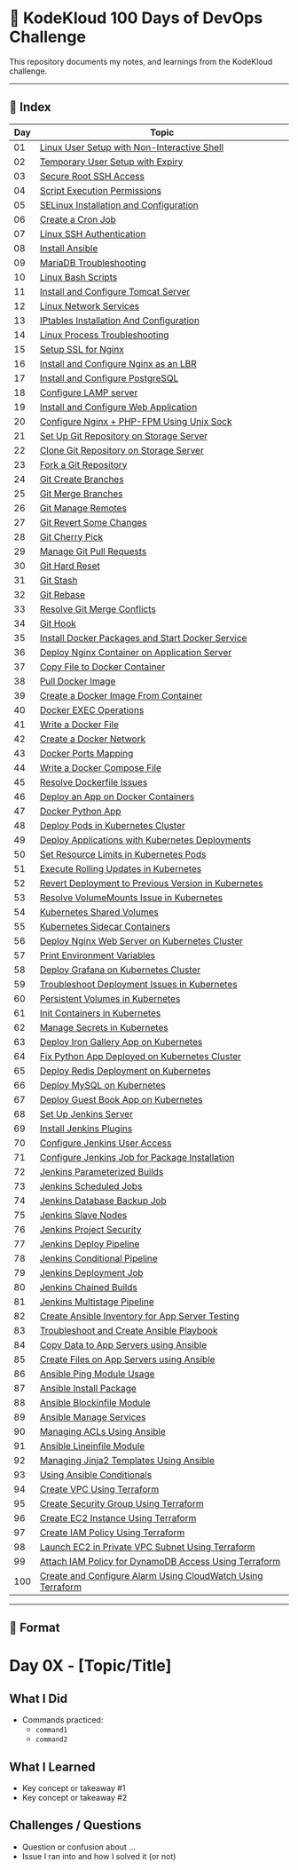 # 🚀 KodeKloud 100 Days of DevOps Challenge

This repository documents my notes, and learnings from the KodeKloud challenge.

---

## 📅 Index

| Day  | Topic                                                      |
|-------|------------------------------------------------------------|
| 01    | [Linux User Setup with Non-Interactive Shell](day-01-linux-user-setup-non-interactive-shell.md) |
| 02    | [Temporary User Setup with Expiry](day-02-temporary-user-setup-with-expiry.md)           |
| 03    | [Secure Root SSH Access](day-03-secure-root-ssh-access.md)                               |
| 04    | [Script Execution Permissions](day-04-script-execution-permissions.md)                   |
| 05    | [SELinux Installation and Configuration](day-05-selinux-installation-and-configuration.md) |
| 06    | [Create a Cron Job](day-06-create-a-cron-job.md)                                         |
| 07    | [Linux SSH Authentication](day-07-linux-ssh-authentication.md)                           |
| 08    | [Install Ansible](day-08-install-ansible.md)                                             |
| 09    | [MariaDB Troubleshooting](day-09-mariadb-troubleshooting.md)                             |
| 10    | [Linux Bash Scripts](day-10-linux-bash-scripts.md)                                       |
| 11    | [Install and Configure Tomcat Server](day-11-install-and-configure-tomcat-server.md)     |
| 12    | [Linux Network Services](day-12-linux-network-services.md)                               |
| 13    | [IPtables Installation And Configuration](day-13-iptables-installation-and-configuration.md) |
| 14    | [Linux Process Troubleshooting](day-14-linux-process-troubleshooting.md)                 |
| 15    | [Setup SSL for Nginx](day-15-setup-ssl-for-nginx.md)                                     |
| 16    | [Install and Configure Nginx as an LBR](day-16-install-and-configure-nginx-as-an-lbr.md) |
| 17    | [Install and Configure PostgreSQL](day-17-install-and-configure-postgresql.md)           |
| 18    | [Configure LAMP server](day-18-configure-lamp-server.md)                                 |
| 19    | [Install and Configure Web Application](day-19-install-and-configure-web-application.md) |
| 20    | [Configure Nginx + PHP-FPM Using Unix Sock](day-20-configure-nginx-php-fpm-using-unix-sock.md) |
| 21    | [Set Up Git Repository on Storage Server](day-21-set-up-git-repository-on-storage-server.md) |
| 22    | [Clone Git Repository on Storage Server](day-22-clone-git-repository-on-storage-server.md) |
| 23    | [Fork a Git Repository](day-23-fork-a-git-repository.md)                                 |
| 24    | [Git Create Branches](day-24-git-create-branches.md)                                     |
| 25    | [Git Merge Branches](day-25-git-merge-branches.md)                                       |
| 26    | [Git Manage Remotes](day-26-git-manage-remotes.md)                                       |
| 27    | [Git Revert Some Changes](day-27-git-revert-some-changes.md)                             |
| 28    | [Git Cherry Pick](day-28-git-cherry-pick.md)                                             |
| 29    | [Manage Git Pull Requests](day-29-manage-git-pull-requests.md)                           |
| 30    | [Git Hard Reset](day-30-git-hard-reset.md)                                               |
| 31    | [Git Stash](day-31-git-stash.md)                                                         |
| 32    | [Git Rebase](day-32-git-rebase.md)                                                       |
| 33    | [Resolve Git Merge Conflicts](day-33-resolve-git-merge-conflicts.md)                     |
| 34    | [Git Hook](day-34-git-hook.md)                                                           |
| 35    | [Install Docker Packages and Start Docker Service](day-35-install-docker-packages-and-start-docker-service.md) |
| 36    | [Deploy Nginx Container on Application Server](day-36-deploy-nginx-container-on-application-server.md) |
| 37    | [Copy File to Docker Container](day-37-copy-file-to-docker-container.md)                 |
| 38    | [Pull Docker Image](day-38-pull-docker-image.md)                                         |
| 39    | [Create a Docker Image From Container](day-39-create-a-docker-image-from-container.md)   |
| 40    | [Docker EXEC Operations](day-40-docker-exec-operations.md)                               |
| 41    | [Write a Docker File](day-41-write-a-docker-file.md)                                     |
| 42    | [Create a Docker Network](day-42-create-a-docker-network.md)                             |
| 43    | [Docker Ports Mapping](day-43-docker-ports-mapping.md)                                   |
| 44    | [Write a Docker Compose File](day-44-write-a-docker-compose-file.md)                     |
| 45    | [Resolve Dockerfile Issues](day-45-resolve-dockerfile-issues.md)                         |
| 46    | [Deploy an App on Docker Containers](day-46-deploy-an-app-on-docker-containers.md)       |
| 47    | [Docker Python App](day-47-docker-python-app.md)                                         |
| 48    | [Deploy Pods in Kubernetes Cluster](day-48-deploy-pods-in-kubernetes-cluster.md)         |
| 49    | [Deploy Applications with Kubernetes Deployments](day-49-deploy-applications-with-kubernetes-deployments.md) |
| 50    | [Set Resource Limits in Kubernetes Pods](day-50-set-resource-limits-in-kubernetes-pods.md) |
| 51    | [Execute Rolling Updates in Kubernetes](day-51-execute-rolling-updates-in-kubernetes.md) |
| 52    | [Revert Deployment to Previous Version in Kubernetes](day-52-revert-deployment-to-previous-version-in-kubernetes.md) |
| 53    | [Resolve VolumeMounts Issue in Kubernetes](day-53-resolve-volumemounts-issue-in-kubernetes.md) |
| 54    | [Kubernetes Shared Volumes](day-54-kubernetes-shared-volumes.md)                         |
| 55    | [Kubernetes Sidecar Containers](day-55-kubernetes-sidecar-containers.md)                 |
| 56    | [Deploy Nginx Web Server on Kubernetes Cluster](day-56-deploy-nginx-web-server-on-kubernetes-cluster.md) |
| 57    | [Print Environment Variables](day-57-print-environment-variables.md)                     |
| 58    | [Deploy Grafana on Kubernetes Cluster](day-58-deploy-grafana-on-kubernetes-cluster.md)  |
| 59    | [Troubleshoot Deployment Issues in Kubernetes](day-59-troubleshoot-deployment-issues-in-kubernetes.md) |
| 60    | [Persistent Volumes in Kubernetes](day-60-persistent-volumes-in-kubernetes.md)           |
| 61    | [Init Containers in Kubernetes](day-61-init-containers-in-kubernetes.md)                 |
| 62    | [Manage Secrets in Kubernetes](day-62-manage-secrets-in-kubernetes.md)                   |
| 63    | [Deploy Iron Gallery App on Kubernetes](day-63-deploy-iron-gallery-app-on-kubernetes.md) |
| 64    | [Fix Python App Deployed on Kubernetes Cluster](day-64-fix-python-app-deployed-on-kubernetes-cluster.md) |
| 65    | [Deploy Redis Deployment on Kubernetes](day-65-deploy-redis-deployment-on-kubernetes.md) |
| 66    | [Deploy MySQL on Kubernetes](day-66-deploy-mysql-on-kubernetes.md)                       |
| 67    | [Deploy Guest Book App on Kubernetes](day-67-deploy-guest-book-app-on-kubernetes.md)     |
| 68    | [Set Up Jenkins Server](day-68-set-up-jenkins-server.md)                                 |
| 69    | [Install Jenkins Plugins](day-69-install-jenkins-plugins.md)                            |
| 70    | [Configure Jenkins User Access](day-70-configure-jenkins-user-access.md)                 |
| 71    | [Configure Jenkins Job for Package Installation](day-71-configure-jenkins-job-for-package-installation.md) |
| 72    | [Jenkins Parameterized Builds](day-72-jenkins-parameterized-builds.md)                   |
| 73    | [Jenkins Scheduled Jobs](day-73-jenkins-scheduled-jobs.md)                              |
| 74    | [Jenkins Database Backup Job](day-74-jenkins-database-backup-job.md)                    |
| 75    | [Jenkins Slave Nodes](day-75-jenkins-slave-nodes.md)                                    |
| 76    | [Jenkins Project Security](day-76-jenkins-project-security.md)                          |
| 77    | [Jenkins Deploy Pipeline](day-77-jenkins-deploy-pipeline.md)                            |
| 78    | [Jenkins Conditional Pipeline](day-78-jenkins-conditional-pipeline.md)                  |
| 79    | [Jenkins Deployment Job](day-79-jenkins-deployment-job.md)                              |
| 80    | [Jenkins Chained Builds](day-80-jenkins-chained-builds.md)                              |
| 81    | [Jenkins Multistage Pipeline](day-81-jenkins-multistage-pipeline.md)                    |
| 82    | [Create Ansible Inventory for App Server Testing](day-82-create-ansible-inventory-for-app-server-testing.md) |
| 83    | [Troubleshoot and Create Ansible Playbook](day-83-troubleshoot-and-create-ansible-playbook.md) |
| 84    | [Copy Data to App Servers using Ansible](day-84-copy-data-to-app-servers-using-ansible.md) |
| 85    | [Create Files on App Servers using Ansible](day-85-create-files-on-app-servers-using-ansible.md) |
| 86    | [Ansible Ping Module Usage](day-86-ansible-ping-module-usage.md)                        |
| 87    | [Ansible Install Package](day-87-ansible-install-package.md)                            |
| 88    | [Ansible Blockinfile Module](day-88-ansible-blockinfile-module.md)                      |
| 89    | [Ansible Manage Services](day-89-ansible-manage-services.md)                            |
| 90    | [Managing ACLs Using Ansible](day-90-managing-acls-using-ansible.md)                    |
| 91    | [Ansible Lineinfile Module](day-91-ansible-lineinfile-module.md)                        |
| 92    | [Managing Jinja2 Templates Using Ansible](day-92-managing-jinja2-templates-using-ansible.md) |
| 93    | [Using Ansible Conditionals](day-93-using-ansible-conditionals.md)                      |
| 94    | [Create VPC Using Terraform](day-94-create-vpc-using-terraform.md)                      |
| 95    | [Create Security Group Using Terraform](day-95-create-security-group-using-terraform.md) |
| 96    | [Create EC2 Instance Using Terraform](day-96-create-ec2-instance-using-terraform.md)   |
| 97    | [Create IAM Policy Using Terraform](day-97-create-iam-policy-using-terraform.md)       |
| 98    | [Launch EC2 in Private VPC Subnet Using Terraform](day-98-launch-ec2-in-private-vpc-subnet-using-terraform.md) |
| 99    | [Attach IAM Policy for DynamoDB Access Using Terraform](day-99-attach-iam-policy-for-dynamodb-access-using-terraform.md) |
| 100   | [Create and Configure Alarm Using CloudWatch Using Terraform](day-100-create-and-configure-alarm-using-cloudwatch-using-terraform.md) |

---

## 📂 Format

# Day 0X - [Topic/Title]

## What I Did
- Commands practiced:
  - `command1`
  - `command2`

## What I Learned
- Key concept or takeaway #1
- Key concept or takeaway #2

## Challenges / Questions
- Question or confusion about ...
- Issue I ran into and how I solved it (or not)

